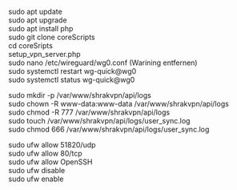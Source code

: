 sudo apt update<br>
sudo apt upgrade<br>
sudo apt install php <br>
sudo git clone coreScripts<br>
cd coreSripts<br>
setup_vpn_server.php<br>
sudo nano /etc/wireguard/wg0.conf  (Warining entfernen)<br>
sudo systemctl restart wg-quick@wg0<br>
sudo systemctl status wg-quick@wg0<br>

sudo mkdir -p /var/www/shrakvpn/api/logs<br>
sudo chown -R www-data:www-data /var/www/shrakvpn/api/logs<br>
sudo chmod -R 777 /var/www/shrakvpn/api/logs<br>
sudo touch /var/www/shrakvpn/api/logs/user_sync.log<br>
sudo chmod 666 /var/www/shrakvpn/api/logs/user_sync.log<br>

sudo ufw allow 51820/udp<br>
sudo ufw allow 80/tcp<br>
sudo ufw allow OpenSSH<br>
sudo ufw disable<br>
sudo ufw enable<br>

